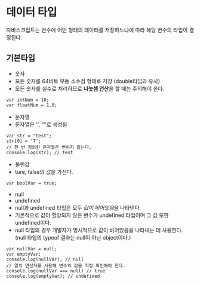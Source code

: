 # 데이터 타입
자바스크립트는 변수에 어떤 형태의 데이터를 저장하느냐에 따라 해당 변수의 타입이 결정된다.
## 기본타입
- 숫자
 - 모든 숫자를 64비트 부동 소수점 형태로 저장 (double타입과 유사)
 - 모든 숫자를 실수로 처리하므로 **나눗셈 연산**을 할 때는 주의해야 한다.
 ```
 var intNum = 10;
 var floatNum = 1.0;
 ```
- 문자열
 - 문자열은 '', ""로 생성됨
 ```
 var str = "test";
 str[0] = 'T';
 // 한 번 정의된 문자열은 변하지 않는다.
 console.log(str); // test
 ```
- 불린값
 - ture, false의 값을 가진다.
 ```
 var boolVar = true;
 ```
- null
- undefined
 - null과 undefined 타입은 모두 *값이 비어있음*을 나타낸다.
 - 기본적으로 값이 할당되지 않은 변수가 undefined 타입이며 그 값 또한 undefined이다.
 - null 타입의 경우 개발자가 명시적으로 값이 비어있음을 나타내는 데 사용한다. (null 타입의 typeof 결과는 null이 아닌 object이다.)
 ```
 var nullVar = null;
 var emptyVar;
 console.log(nullVar); // null
 // 일치 연산자를 사용해 변수의 값을 직접 확인해야 한다.
 console.log(nullVar === null) // true
 console.log(emptyVar); // undefined
 ```

